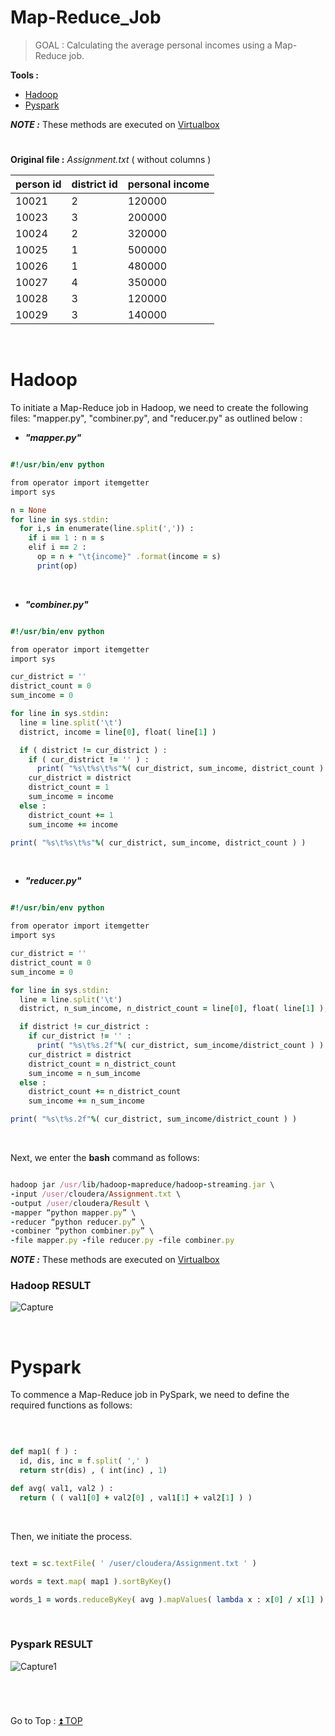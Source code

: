 # Map-Reduce_Job
> GOAL : Calculating the average personal incomes using a Map-Reduce job.


**Tools :**

- [Hadoop](https://github.com/HikariJadeEmpire/Map-Reduce_Job#hadoop)
- [Pyspark](https://github.com/HikariJadeEmpire/Map-Reduce_Job#pyspark)

***NOTE :*** These methods are executed on [Virtualbox](https://www.virtualbox.org/)

#
**Original file :** *Assignment.txt* ( without columns )
<br>

| person id | district id | personal income |
|-----------|-------------|-----------------|
| 10021 | 2 | 120000 |
| 10023 | 3 | 200000 |
| 10024 | 2 | 320000 |
| 10025 | 1 | 500000 |
| 10026 | 1 | 480000 |
| 10027 | 4 | 350000 |
| 10028 | 3 | 120000 |
| 10029 | 3 | 140000 |

<br>

# Hadoop
To initiate a Map-Reduce job in Hadoop, we need to create the following files: "mapper.py", "combiner.py", and "reducer.py" as outlined below :

- ***"mapper.py"***

```ruby

#!/usr/bin/env python

from operator import itemgetter
import sys

n = None
for line in sys.stdin:
  for i,s in enumerate(line.split(',')) :
    if i == 1 : n = s
    elif i == 2 :
      op = n + "\t{income}" .format(income = s)
      print(op)

```

<br>

- ***"combiner.py"***

```ruby

#!/usr/bin/env python

from operator import itemgetter
import sys

cur_district = ''
district_count = 0
sum_income = 0

for line in sys.stdin:
  line = line.split('\t')
  district, income = line[0], float( line[1] )

  if ( district != cur_district ) :
    if ( cur_district != '' ) :
      print( "%s\t%s\t%s"%( cur_district, sum_income, district_count ) )
    cur_district = district
    district_count = 1
    sum_income = income
  else :
    district_count += 1
    sum_income += income

print( "%s\t%s\t%s"%( cur_district, sum_income, district_count ) )

```

<br>

- ***"reducer.py"***

```ruby

#!/usr/bin/env python

from operator import itemgetter
import sys

cur_district = ''
district_count = 0
sum_income = 0

for line in sys.stdin:
  line = line.split('\t')
  district, n_sum_income, n_district_count = line[0], float( line[1] ), float( line[2] )

  if district != cur_district :
    if cur_district != '' :
      print( "%s\t%s.2f"%( cur_district, sum_income/district_count ) )
    cur_district = district
    district_count = n_district_count
    sum_income = n_sum_income
  else :
    district_count += n_district_count
    sum_income += n_sum_income

print( "%s\t%s.2f"%( cur_district, sum_income/district_count ) )

```
<br>

Next, we enter the **bash** command as follows: <br>

```ruby

hadoop jar /usr/lib/hadoop-mapreduce/hadoop-streaming.jar \
-input /user/cloudera/Assignment.txt \
-output /user/cloudera/Result \
-mapper “python mapper.py” \
-reducer “python reducer.py” \
-combiner “python combiner.py” \
-file mapper.py -file reducer.py -file combiner.py

```
***NOTE :*** These methods are executed on [Virtualbox](https://www.virtualbox.org/)
<br>

<h3> Hadoop RESULT </h3>

![Capture](https://github.com/HikariJadeEmpire/Map-Reduce_Job/assets/118663358/c0c3c5d7-d513-4726-ad09-1e482426061c)

<br>

# Pyspark
To commence a Map-Reduce job in PySpark, we need to define the required functions as follows:

<br>

```ruby

def map1( f ) :
  id, dis, inc = f.split( ',' )
  return str(dis) , ( int(inc) , 1)

def avg( val1, val2 ) :
  return ( ( val1[0] + val2[0] , val1[1] + val2[1] ) ) 

```
<br>

Then, we initiate the process.

```ruby

text = sc.textFile( ' /user/cloudera/Assignment.txt ' )

words = text.map( map1 ).sortByKey()

words_1 = words.reduceByKey( avg ).mapValues( lambda x : x[0] / x[1] )

```
<br>

<h3> Pyspark RESULT </h3>

![Capture1](https://github.com/HikariJadeEmpire/Map-Reduce_Job/assets/118663358/852b6218-838b-4d52-b8dd-b4afd488dbf3)

<br>

# 
Go to Top : [:arrow_double_up: TOP]()
